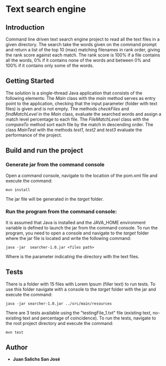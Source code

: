 # Text search engine

## Introduction 
Command line driven text search engine project to read all the text files in a given directory.
The search take the words given on the command prompt and return a list of the top 10 (max) matching filenames in rank order, giving the rank score against each match.
The rank score is 100% if a file contains all the words, 0% if it contains none of the words and between 0% and 100% if it contains only some of the words. 

## Getting Started
The solution is a single-thread Java application that consists of the following elements:
The *Main* class with the *main* method serves as entry point to the application, checking that the input parameter (folder with text files) is given and is not empty.
The methods *checkFiles* and *findMatchLevel* in the *Main* class, evaluate the searched words and assign a match level percentage to each file.
The *FileMatchLevel* class with the *compareTo* method sort each file by the match in descending order. The class *MainTest* with the methods *test1*, *test2* and *test3* evaluate the performance of the project.

## Build and run the project

### Generate jar from the command console 
Open a command console, navigate to the location of the pom.xml file and execute the command:
```
mvn install
```
The jar file will be generated in the *target* folder.

### Run the program from the command console:
It is assumed that Java is installed and the JAVA_HOME environment variable is defined to launch the jar from the command console. To run the program, you need to open a console and navigate to the *target* folder where the jar file is located and write the following command:
```
java -jar  searcher-1.0.jar <files path>
```
Where <files path> is the parameter indicating the directory with the text files.  

## Tests
There is a folder with 15 files with Lorem Ipsum (filler text) to run tests. To use this folder navigate with a console to the *target* folder with the jar and execute the command:
```
java -jar searcher-1.0.jar ../src/main/resources
```
There are 3 tests available using the "testingFile_1.txt" file (existing text, no-existing text and percentage of coincidence). To run the tests, navigate to the root project directory and execute the command:
```
mvn test
```

## Author
* **Juan Salichs San José**